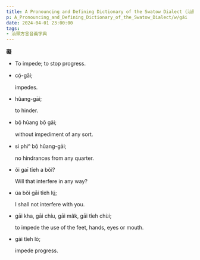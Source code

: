 ```yaml
---
title: A Pronouncing and Defining Dictionary of the Swatow Dialect (汕頭方言音義字典) / gāi
p: A_Pronouncing_and_Defining_Dictionary_of_the_Swatow_Dialect/w/gāi
date: 2024-04-01 23:00:00
tags: 
- 汕頭方言音義字典
---
```



**礙**
- To impede; to stop progress.

- có̤-gāi;

  impedes.

- hûang-gāi;

  to hinder.

- bô̤ hûang bô̤ gāi;

  without impediment of any sort.

- sì phìⁿ bô̤ hûang-gāi;

  no hindrances from any quarter.

- ŏi gaī tîeh a bŏi?

  Will that interfere in any way?

- úa bŏi gāi tîeh lṳ́;

  I shall not interfere with you.

- gāi kha, gāi chíu, gāi mâk, gāi tîeh chùi;

  to impede the use of the feet, hands, eyes or mouth.

- gāi tîeh lō;

  impede progress.